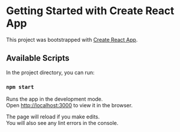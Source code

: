 # Getting Started with Create React App

This project was bootstrapped with [Create React App](http://himanshusinghofficial.github.io/briq/).

## Available Scripts

In the project directory, you can run:

### `npm start`

Runs the app in the development mode.\
Open [http://localhost:3000](http://localhost:3000) to view it in the browser.

The page will reload if you make edits.\
You will also see any lint errors in the console.
